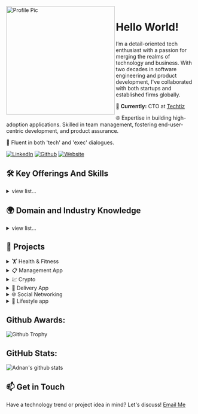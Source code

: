 <img height="290" align="left" alt="Profile Pic" src="https://avatars.githubusercontent.com/u/22443038?v=4" />

# Hello World!

I’m a detail-oriented tech enthusiast with a passion for merging the realms of technology and business. With two decades in software engineering and product development, I've collaborated with both startups and established firms globally.

🏢 **Currently:** CTO at [Techtiz](https://techtiz.co/)

🌐 Expertise in building high-adoption applications. Skilled in team management, fostering end-user-centric development, and product assurance.

💬 Fluent in both 'tech' and 'exec' dialogues.

[![LinkedIn](https://img.shields.io/badge/linkedin-%230077B5.svg?&style=for-the-badge&logo=linkedin&logoColor=white)](https://www.linkedin.com/in/adnan-naeem-442620130)
[![Github](https://img.shields.io/badge/GitHub-181717.svg?style=for-the-badge&logo=GitHub&logoColor=white)](https://github.com/adnan1naeem)
[![Website](https://img.shields.io/badge/website-000000?style=for-the-badge&logo=About.me&logoColor=white)](https://techtiz.co/)

## 🛠 Key Offerings And Skills

<details>
    <summary>view list...</summary>
    <ul>
        <li>Product Management</li>
        <li>Product Analytics</li>
        <li>Team Development & Outsourcing</li>
        <li>Full Stack Development</li>
        <li>Integration Testing</li>
        <li>Business Development</li>
        <li>Agile Development</li>
        <li>SaaS</li>
        <li>MVP Development</li>
        <li>Support and Maintenance</li>
    </ul>
</details>

## 🌍 Domain and Industry Knowledge

<details>
    <summary>view list...</summary>
    <ul>
        <li>IT and Data Security</li>
        <li>Enterprise Software</li>
        <li>MarTech</li>
        <li>Ecommerce & Digital Marketing</li>
        <li>B2B</li>
        <li>Cryptocurrency & Payment Gateways</li>
        <!-- and other domains... -->
    </ul>
</details>

## 🎉 Projects

<details>
    <summary>🏋️ Health & Fitness</summary>
    <ul>
        <li><strong>Steppi</strong> - Fitness, Tracking, HeartRate, Steps Count, PushUps
            <ul>
                <li><a href="https://play.google.com/store/apps/details?id=com.steppi.steppifitness" target="_blank">Android</a></li>
                <li><a href="https://apps.apple.com/ae/app/steppi-step-save-and-smile/id1496731586" target="_blank">iOS</a></li>
            </ul>
        </li>
        <li><strong>Step App</strong>
            <ul>
                <li><a href="https://play.google.com/store/apps/details?id=app.step.client&hl=en_US&gl=US" target="_blank">Android</a></li>
            </ul>
        </li>
        <li><strong>Epic Life Application</strong> - HealthCare, Doctors Appointments
            <ul>
                <li><a href="https://play.google.com/store/apps/details?id=com.epicpc.mobile" target="_blank">Android</a></li>
            </ul>
        </li>
    </ul>
</details>

<details>
    <summary>📋 Management App</summary>
    <ul>
        <li><strong>Cinderblock</strong> - Project management for Contractors (Flutter)
            <ul>
                <li><a href="https://play.google.com/store/apps/details?id=com.cinderblockapp.mobile&hl=en" target="_blank">Android</a></li>
                <li><a href="https://apps.apple.com/us/app/cinderblock/id1483076024" target="_blank">iOS</a></li>
            </ul>
        </li>
        <li><strong>CAS Mobile app</strong> - Collaboration platform for student, teachers and parents (Flutter)
            <ul>
                <li><a href="https://play.google.com/store/apps/details?id=com.eac.cas_app" target="_blank">Android</a></li>
                <li><a href="https://apps.apple.com/us/app/cas-app/id1524889871" target="_blank">iOS</a></li>
            </ul>
        </li>
        <li><strong>College Crusade</strong>
            <ul>
                <li><a href="https://apps.apple.com/us/app/college-crusade/id1473164432" target="_blank">iOS</a></li>
            </ul>
        </li>
    </ul>
</details>

<details>
    <summary>💹 Crypto</summary>
    <ul>
        <li><strong>Cryptonaire</strong>
            <ul>
                <li><a href="https://cryptonaire.app/" target="_blank">Website</a></li>
                <li><a href="https://play.google.com/store/search?q=crytpnaire&c=apps&hl=en&gl=US&pli=1" target="_blank">Android</a></li>
                <li><a href="https://apps.apple.com/gb/app/cryptonaire/id6444831636?uo=2" target="_blank">iOS</a></li>
            </ul>
        </li>
    </ul>
</details>

<details>
    <summary>🚚 Delivery App</summary>
    <ul>
        <li><strong>Qartt</strong> - Built customer and driver-side applications (Flutter)
            <ul>
                <li><a href="https://www.qartt.com/" target="_blank">Website</a></li>
                <li><a href="https://apps.apple.com/in/app/qartt/id1644589897" target="_blank">iOS</a></li>
            </ul>
        </li>
    </ul>
</details>

<details>
    <summary>🌐 Social Networking</summary>
    <ul>
        <li><strong>Linked Golf app</strong>
            <ul>
                <li><a href="https://linkedgolfapp.com/" target="_blank">Website</a></li>
                <li><a href="https://apps.apple.com/us/app/linked-golf/id1619093321" target="_blank">iOS</a></li>
                <li><a href="https://play.google.com/store/apps/details?id=com.linkedgolfapp.mobile" target="_blank">Android</a></li>
            </ul>
        </li>
        <li><strong>Capsule Labs</strong> | Digital Solutions Powered by Blockchain Technology
            <ul>
                <li><a href="https://www.capsulelabs.io/" target="_blank">Website</a></li>
            </ul>
        </li>
        <li><strong>EarlyPi</strong>
            <ul>
                <li><a href="https://play.google.com/store/apps/details?id=com.earlypi.mobile" target="_blank">Android</a></li>
                <li><a href="https://apps.apple.com/pk/app/early-pi/id164488732" target="_blank">iOS</a></li>
            </ul>
        </li>
    </ul>
</details>

<details>
    <summary>🌟 Lifestyle app</summary>
    <ul>
        <li><strong>Dashboard.Earth</strong>
            <ul>
                <li><a href="https://apps.apple.com/us/app/dashboard-earth/id1444355623" target="_blank">iOS</a></li>
                <li><a href="https://play.google.com/store/apps/details?id=com.dbe.dashboardearth.v2&hl=en_US&gl=US" target="_blank">Android</a></li>
            </ul>
        </li>
        <li><a href="https://web.celebrate.app/" target="_blank">Celebrate App Website</a></li>
    </ul>
</details>

<!-- More sections... -->

## Github Awards:

![Github Trophy](https://github-profile-trophy.vercel.app/?username=adnan1naeem)

## GitHub Stats:

![Adnan's github stats](https://github-readme-stats.vercel.app/api?username=adnan1naeem&show_icons=true&title_color=fff&icon_color=79ff97&text_color=9f9f9f&bg_color=151515)

## 📫 Get in Touch

Have a technology trend or project idea in mind? Let's discuss! [Email Me](mailto:adnan@techtiz.co)
